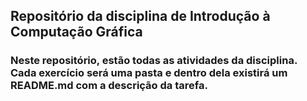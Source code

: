 ## Repositório da disciplina de Introdução à Computação Gráfica
### Neste repositório, estão todas as atividades da disciplina. Cada exercício será uma pasta e dentro dela existirá um README.md com a descrição da tarefa.
